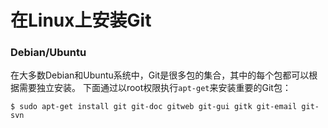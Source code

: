 在Linux上安装Git
==================================================================
### Debian/Ubuntu
在大多数Debian和Ubuntu系统中，Git是很多包的集合，其中的每个包都可以根据需要独立安装。
下面通过以root权限执行`apt-get`来安装重要的Git包：
```shell
$ sudo apt-get install git git-doc gitweb git-gui gitk git-email git-svn
```
